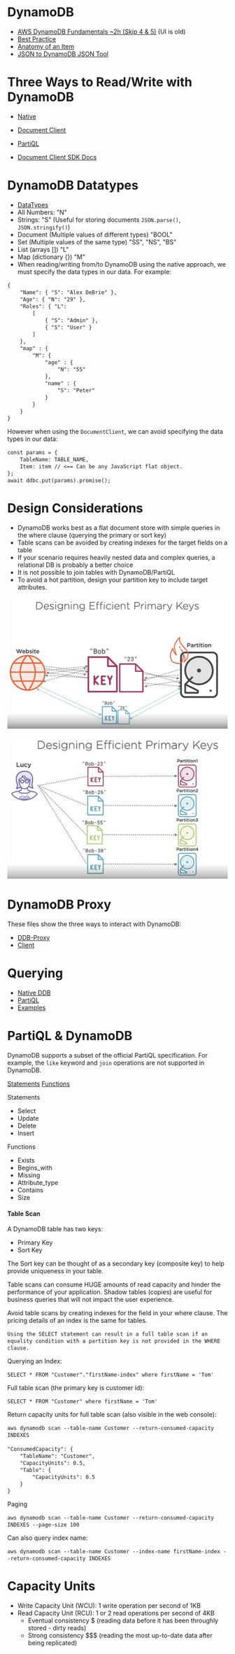 # DynamoDB
- [AWS DynamoDB Fundamentals ~2h (Skip 4 & 5)](https://app.pluralsight.com/library/courses/aws-dynamodb-fundamentals/table-of-contents) (UI is old)
- [Best Practice](https://docs.aws.amazon.com/amazondynamodb/latest/developerguide/best-practices.html)
- [Anatomy of an Item](https://www.dynamodbguide.com/anatomy-of-an-item/)
- [JSON to DynamoDB JSON Tool](https://dynobase.dev/dynamodb-json-converter-tool/#:~:text=DynamoDB%20Converter%20Tool,a%20DynamoDB%2Dcompatible%20JSON%20format.)

# Three Ways to Read/Write with DynamoDB
- [Native](https://docs.aws.amazon.com/amazondynamodb/latest/developerguide/WorkingWithItems.html)
- [Document Client](https://docs.aws.amazon.com/sdk-for-javascript/v2/developer-guide/dynamodb-example-document-client.html)
- [PartiQL](https://docs.aws.amazon.com/amazondynamodb/latest/developerguide/ql-reference.statements.html)


- [Document Client SDK Docs](https://docs.aws.amazon.com/AWSJavaScriptSDK/v3/latest/clients/client-dynamodb/globals.html#paginatequery)

# DynamoDB Datatypes
- [DataTypes](https://docs.aws.amazon.com/amazondynamodb/latest/developerguide/DynamoDBMapper.DataTypes.html)
- All Numbers: "N"
- Strings: "S" (Useful for storing documents `JSON.parse()`, `JSON.stringify()`)
- Document (Multiple values of different types) "BOOL"
- Set  (Multiple values of the same type) "SS", "NS", "BS"
- List (arrays []) "L"
- Map  (dictionary {}) "M"
- When reading/writing from/to DynamoDB using the native approach, we must specify the data types in our data.  For example:

```
{
    "Name": { "S": "Alex DeBrie" },
    "Age": { "N": "29" },
    "Roles": { "L": 
        [
            { "S": "Admin" }, 
            { "S": "User" }
        ]
    },
    "map" : { 
        "M": {
            "age" : {
                "N": "55"
            }, 
            "name" : {
                "S": "Peter"
            }
        }
    }
}
```

However when using the `DocumentClient`, we can avoid specifying the data types in our data:

```
const params = {
    TableName: TABLE_NAME,
    Item: item // <== Can be any JavaScript flat object.
};
await ddbc.put(params).promise();

```

# Design Considerations
- DynamoDB works best as a flat document store with simple queries in the where clause (querying the primary or sort key)
- Table scans can be avoided by creating indexes for the target fields on a table
- If your scenario requires heavily nested data and complex queries, a relational DB is probably a better choice
- It is not possible to join tables with DynamoDB/PartiQL
- To avoid a hot partition, design your partition key to include target attributes.

![](./docs/hot-part.png)

![](./docs/indiv-part.png)


# DynamoDB Proxy
These files show the three ways to interact with DynamoDB:
- [DDB-Proxy](./ddb/ddb-proxy.js)
- [Client](./ddb/test.js)

# Querying
- [Native DDB](https://docs.aws.amazon.com/amazondynamodb/latest/developerguide/GettingStarted.NodeJs.04.html)
- [PartiQL](https://abba.dev/blog/dynamodb-partiql-javascript)
- [Examples](https://www.fernandomc.com/posts/eight-examples-of-fetching-data-from-dynamodb-with-node/)

# PartiQL & DynamoDB
DynamoDB supports a subset of the official PartiQL specification.  For example, the `like` keyword and `join` operations are not supported in DynamoDB.

[Statements](https://docs.aws.amazon.com/amazondynamodb/latest/developerguide/ql-reference.statements.html)
[Functions](https://docs.aws.amazon.com/amazondynamodb/latest/developerguide/ql-functions.html)

Statements
- Select
- Update
- Delete
- Insert

Functions
- Exists
- Begins_with
- Missing
- Attribute_type
- Contains
- Size


#### Table Scan
A DynamoDB table has two keys:
- Primary Key
- Sort Key

The Sort key can be thought of as a secondary key (composite key) to help provide uniqueness in your table.

Table scans can consume HUGE amounts of read capacity and hinder the performance of your application.  Shadow tables (copies) are useful for business queries that will not impact the user experience.

Avoid table scans by creating indexes for the field in your where clause.  The pricing details of an index is the same for tables.

```
Using the SELECT statement can result in a full table scan if an equality condition with a partition key is not provided in the WHERE clause.
```
Querying an Index:
```
SELECT * FROM "Customer"."firstName-index" where firstName = 'Tom'
```

Full table scan (the primary key is customer id):
```
SELECT * FROM "Customer" where firstName = 'Tom'
```

Return capacity units for full table scan (also visible in the web console):
```
aws dynamodb scan --table-name Customer --return-consumed-capacity INDEXES

"ConsumedCapacity": {
    "TableName": "Customer",
    "CapacityUnits": 0.5,
    "Table": {
        "CapacityUnits": 0.5
    }
}
```

Paging
```
aws dynamodb scan --table-name Customer --return-consumed-capacity INDEXES --page-size 100
```

Can also query index name:
```
aws dynamodb scan --table-name Customer --index-name firstName-index --return-consumed-capacity INDEXES
```

# Capacity Units
- Write Capacity Unit (WCU): 1 write operation per second of 1KB
- Read Capacity Unit (RCU): 1 or 2 read operations per second of 4KB
  - Eventual consistency $ (reading data before it has been throughly stored - dirty reads)
  - Strong consistency $$$ (reading the most up-to-date data after being replicated)
